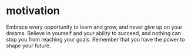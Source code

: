 # motivation
 Embrace every opportunity to learn and grow, and never give up on your dreams. Believe in yourself and your ability to succeed, and nothing can stop you from reaching your goals. Remember that you have the power to shape your future. 

